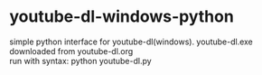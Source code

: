 # youtube-dl-windows-python
simple python interface for youtube-dl(windows). youtube-dl.exe downloaded from youtube-dl.org <br>
run with syntax: python youtube-dl.py
